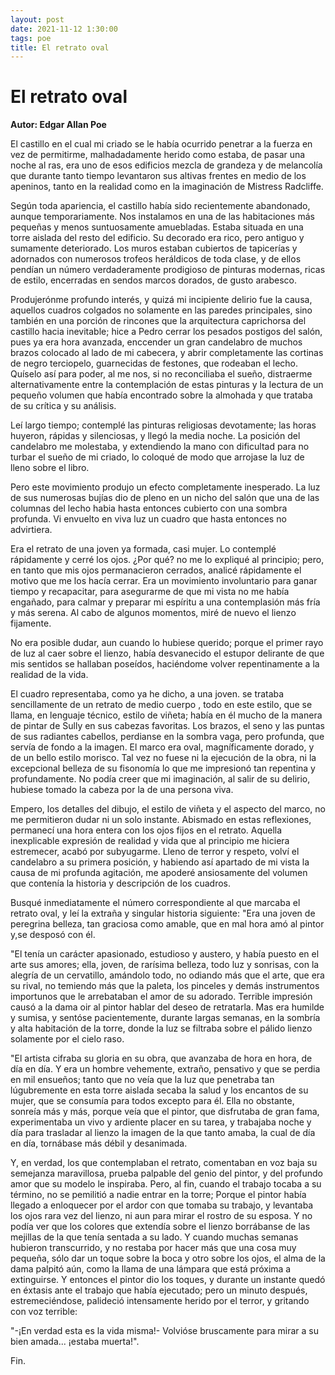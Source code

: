 ```yaml
---
layout: post
date: 2021-11-12 1:30:00
tags: poe
title: El retrato oval
---
```


# El retrato oval

**Autor: Edgar Allan Poe**

El castillo en el cual mi criado se le había ocurrido penetrar a la
fuerza en vez de permitirme, malhadadamente herido como estaba, de
pasar una noche al ras, era uno de esos edificios mezcla de grandeza y
de melancolía que durante tanto tiempo levantaron sus altivas frentes
en medio de los apeninos, tanto en la realidad como en la imaginación
de Mistress Radcliffe.

Según toda apariencia, el castillo había sido recientemente abandonado,
aunque temporariamente. Nos instalamos en una de las habitaciones más
pequeñas y menos suntuosamente amuebladas. Estaba situada en una torre
aislada del resto del edificio. Su decorado era rico, pero antiguo y
sumamente deteriorado. Los muros estaban cubiertos de tapicerías y
adornados con numerosos trofeos heráldicos de toda clase, y de ellos
pendían un número verdaderamente prodigioso de pinturas modernas, ricas
de estilo, encerradas en sendos marcos dorados, de gusto arabesco.

Produjerónme profundo interés, y quizá mi incipiente delirio fue la
causa, aquellos cuadros colgados no solamente en las paredes
principales, sino también en una porción de rincones que la
arquitectura caprichorsa del castillo hacia inevitable; hice a Pedro
cerrar los pesados postigos del salón, pues ya era hora avanzada,
enccender un gran candelabro de muchos brazos colocado al lado de mi
cabecera, y abrir completamente las cortinas de negro terciopelo,
guarnecidas de festones, que rodeaban el lecho. Quíselo así para poder,
al me nos, si no reconciliaba el sueño, distraerme alternativamente
entre la contemplación de estas pinturas y la lectura de un pequeño
volumen que había encontrado sobre la almohada y que trataba de su
crítica y su análisis.

Leí largo tiempo; contemplé las pinturas religiosas devotamente; las
horas huyeron, rápidas y silenciosas, y llegó la media noche. La
posición del candelabro me molestaba, y extendiendo la mano con
dificultad para no turbar el sueño de mi criado, lo coloqué de modo que
arrojase la luz de lleno sobre el libro.

Pero este movimiento produjo un efecto completamente inesperado. La luz
de sus numerosas bujías dio de pleno en un nicho del salón que una de
las columnas del lecho habia hasta entonces cubierto con una sombra
profunda. Vi envuelto en viva luz un cuadro que hasta entonces no
advirtiera.

Era el retrato de una joven ya formada, casi mujer. Lo contemplé
rápidamente y cerré los ojos. ¿Por qué? no me lo expliqué al principio;
pero, en tanto que mis ojos permanacieron cerrados, analicé rápidamente
el motivo que me los hacía cerrar. Era un movimiento involuntario para
ganar tiempo y recapacitar, para asegurarme de que mi vista no me había
engañado, para calmar y preparar mi espíritu a una contemplasión más
fría y más serena. Al cabo de algunos momentos, miré de nuevo el lienzo
fijamente.

No era posible dudar, aun cuando lo hubiese querido; porque el primer
rayo de luz al caer sobre el lienzo, había desvanecido el estupor
delirante de que mis sentidos se hallaban poseídos, haciéndome volver
repentinamente a la realidad de la vida.

El cuadro representaba, como ya he dicho, a una joven. se trataba
sencillamente de un retrato de medio cuerpo , todo en este estilo, que
se llama, en lenguaje técnico, estilo de viñeta; había en él mucho de
la manera de pintar de Sully en sus cabezas favoritas. Los brazos, el
seno y las puntas de sus radiantes cabellos, perdianse en la sombra
vaga, pero profunda, que servía de fondo a la imagen. El marco era
oval, magníficamente dorado, y de un bello estilo morisco. Tal vez no
fuese ni la ejecución de la obra, ni la excepcional belleza de su
fisonomía lo que me impresionó tan repentina y profundamente. No podía
creer que mi imaginación, al salir de su delirio, hubiese tomado la
cabeza por la de una persona viva.

Empero, los detalles del dibujo, el estilo de viñeta y el aspecto del
marco, no me permitieron dudar ni un solo instante. Abismado en estas
reflexiones, permanecí una hora entera con los ojos fijos en el
retrato. Aquella inexplicable expresión de realidad y vida que al
principio me hiciera estremecer, acabó por subyugarme. Lleno de terror
y respeto, volví el candelabro a su primera posición, y habiendo así
apartado de mi vista la causa de mi profunda agitación, me apoderé
ansiosamente del volumen que contenía la historia y descripción de los
cuadros.

Busqué inmediatamente el número correspondiente al que marcaba el
retrato oval, y leí la extraña y singular historia siguiente:
"Era una joven de peregrina belleza, tan graciosa como amable, que en
mal hora amó al pintor y,se desposó con él.

"El tenía un carácter apasionado, estudioso y austero, y había puesto
en el arte sus amores; ella, joven, de rarísima belleza, todo luz y
sonrisas, con la alegría de un cervatillo, amándolo todo, no odiando
más que el arte, que era su rival, no temiendo más que la paleta, los
pinceles y demás instrumentos importunos que le arrebataban el amor de
su adorado. Terrible impresión causó a la dama oir al pintor hablar del
deseo de retratarla. Mas era humilde y sumisa, y sentóse pacientemente,
durante largas semanas, en la sombría y alta habitación de la torre,
donde la luz se filtraba sobre el pálido lienzo solamente por el cielo
raso.

"El artista cifraba su gloria en su obra, que avanzaba de hora en hora,
de día en día. Y era un hombre vehemente, extraño, pensativo y que se
perdia en mil ensueños; tanto que no veía que la luz que penetraba tan
lúgubremente en esta torre aislada secaba la salud y los encantos de su
mujer, que se consumía para todos excepto para él. Ella no obstante,
sonreía más y más, porque veía que el pintor, que disfrutaba de gran
fama, experimentaba un vivo y ardiente placer en su tarea, y trabajaba
noche y día para trasladar al lienzo la imagen de la que tanto amaba,
la cual de día en día, tornábase más débil y desanimada.

Y, en verdad, los que contemplaban el retrato, comentaban en voz baja su semejanza maravillosa, prueba palpable del genio del pintor, y del profundo amor que su modelo le inspiraba. Pero, al fin, cuando el trabajo tocaba a su término, no se pemilitió a nadie entrar en la torre; Porque el pintor había llegado a enloquecer por el ardor con que tomaba su trabajo, y levantaba los ojos rara vez del lienzo, ni aun para mirar el rostro de su esposa. Y no podía ver que los colores que extendía sobre el lienzo borrábanse de las mejillas de la que tenía sentada a su lado. Y cuando muchas semanas hubieron transcurrido, y no restaba por hacer más que una cosa muy pequeña, sólo dar un toque sobre la boca y otro sobre los ojos, el alma de la dama palpitó aún, como la llama de una lámpara que está próxima a extinguirse. Y entonces el pintor dio los toques, y durante un instante quedó en éxtasis ante el trabajo que había
ejecutado; pero un minuto después, estremeciéndose, palideció intensamente herido por el terror, y gritando con voz terrible:

"-¡En verdad esta es la vida misma!- Volvióse bruscamente para mirar a
su bien amada... ¡estaba muerta!".

Fin.